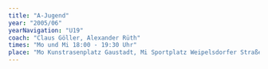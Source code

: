 ```yaml
---
title: "A-Jugend"
year: "2005/06"
yearNavigation: "U19"
coach: "Claus Göller, Alexander Rüth"
times: "Mo und Mi 18:00 - 19:30 Uhr"
place: "Mo Kunstrasenplatz Gaustadt, Mi Sportplatz Weipelsdorfer Straße"
---
```

